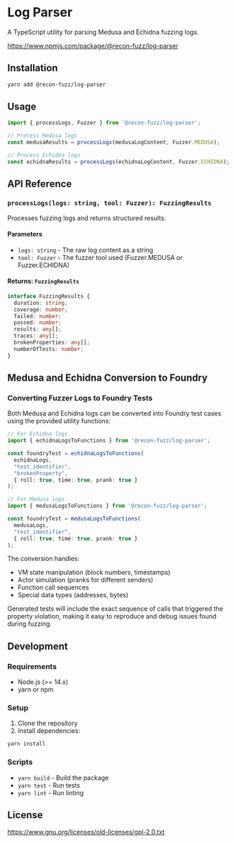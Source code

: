 # Log Parser

A TypeScript utility for parsing Medusa and Echidna fuzzing logs.

https://www.npmjs.com/package/@recon-fuzz/log-parser

## Installation

```bash
yarn add @recon-fuzz/log-parser
```


## Usage

```typescript
import { processLogs, Fuzzer } from '@recon-fuzz/log-parser';

// Process Medusa logs
const medusaResults = processLogs(medusaLogContent, Fuzzer.MEDUSA);

// Process Echidna logs
const echidnaResults = processLogs(echidnaLogContent, Fuzzer.ECHIDNA);
```

## API Reference

### `processLogs(logs: string, tool: Fuzzer): FuzzingResults`

Processes fuzzing logs and returns structured results.

#### Parameters
- `logs: string` - The raw log content as a string
- `tool: Fuzzer` - The fuzzer tool used (Fuzzer.MEDUSA or Fuzzer.ECHIDNA)

#### Returns: `FuzzingResults`
```typescript
interface FuzzingResults {
  duration: string;
  coverage: number;
  failed: number;
  passed: number;
  results: any[];
  traces: any[];
  brokenProperties: any[];
  numberOfTests: number;
}
```

## Medusa and Echidna Conversion to Foundry

### Converting Fuzzer Logs to Foundry Tests

Both Medusa and Echidna logs can be converted into Foundry test cases using the provided utility functions:

```typescript
// For Echidna logs
import { echidnaLogsToFunctions } from '@recon-fuzz/log-parser';

const foundryTest = echidnaLogsToFunctions(
  echidnaLogs,
  "test_identifier",
  "brokenProperty",
  { roll: true, time: true, prank: true }
);

// For Medusa logs
import { medusaLogsToFunctions } from '@recon-fuzz/log-parser';

const foundryTest = medusaLogsToFunctions(
  medusaLogs,
  "test_identifier",
  { roll: true, time: true, prank: true }
);
```

The conversion handles:
- VM state manipulation (block numbers, timestamps)
- Actor simulation (pranks for different senders)
- Function call sequences
- Special data types (addresses, bytes)

Generated tests will include the exact sequence of calls that triggered the property violation, making it easy to reproduce and debug issues found during fuzzing. 

## Development

### Requirements

- Node.js (>= 14.x)
- yarn or npm

### Setup

1. Clone the repository
2. Install dependencies:
```bash
yarn install
```

### Scripts

- `yarn build` - Build the package
- `yarn test` - Run tests
- `yarn lint` - Run linting

## License

https://www.gnu.org/licenses/old-licenses/gpl-2.0.txt